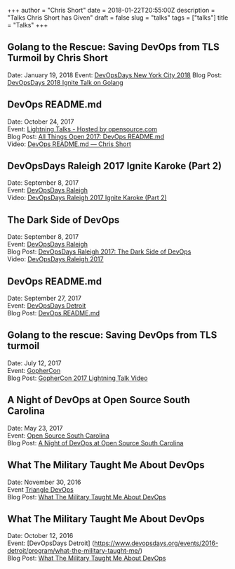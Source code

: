+++
author = "Chris Short"
date = 2018-01-22T20:55:00Z
description = "Talks Chris Short has Given"
draft = false
slug = "talks"
tags = ["talks"]
title = "Talks"
+++

## Golang to the Rescue: Saving DevOps from TLS Turmoil by Chris Short

Date: January 19, 2018 
Event: [DevOpsDays New York City 2018](https://www.devopsdays.org/events/2018-new-york-city/program/chris-short/) 
Blog Post: [DevOpsDays 2018 Ignite Talk on Golang](/devopsdays-nyc-2018/) 

## DevOps README.md

Date: October 24, 2017  
Event: [Lightning Talks - Hosted by opensource.com](https://allthingsopen.org/lightning-talks-hosted-by-opensource-com/)  
Blog Post: [All Things Open 2017: DevOps README.md](/all-things-open-2017-devops-readme.md/)  
Video: [DevOps README.md — Chris Short](https://youtu.be/Ibnj-YZTypU)

## DevOpsDays Raleigh 2017 Ignite Karoke (Part 2)

Date: September 8, 2017  
Event: [DevOpsDays Raleigh](https://dodral2017.busyconf.com/schedule#day_597f51db67de73d3e8000210)  
Video: [DevOpsDays Raleigh 2017 Ignite Karoke (Part 2)](https://youtu.be/Pz2r2eDCR74)

## The Dark Side of DevOps

Date: September 8, 2017  
Event: [DevOpsDays Raleigh](https://dodral2017.busyconf.com/schedule#day_597f51db67de73d3e8000210)  
Blog Post: [DevOpsDays Raleigh 2017: The Dark Side of DevOps](/devopsdays-raleigh-2017-the-dark-side-of-devops/)  
Video: [DevOpsDays Raleigh 2017](/video-devopsdays-raleigh-2017/)

## DevOps README.md

Date: September 27, 2017  
Event: [DevOpsDays Detroit](https://www.devopsdays.org/events/2017-detroit/program/continous-learning/)  
Blog Post: [DevOps README.md](/devops-readme.md/)

## Golang to the rescue: Saving DevOps from TLS turmoil

Date: July 12, 2017  
Event: [GopherCon](https://gophercon.com)  
Blog Post: [GopherCon 2017 Lightning Talk Video](/gophercon-2017-lightning-talk-video/)

## A Night of DevOps at Open Source South Carolina

Date: May 23, 2017  
Event: [Open Source South Carolina](https://www.meetup.com/Open-Source-South-Carolina/events/239747095/)  
Blog Post: [A Night of DevOps at Open Source South Carolina](/a-night-of-devops-at-open-source-south-carolina/)

## What The Military Taught Me About DevOps

Date: November 30, 2016  
Event [Triangle DevOps](https://www.meetup.com/Triangle-DevOps/events/235751024/)  
Blog Post: [What The Military Taught Me About DevOps](/triangle-devops-what-the-military-taught-me-about-devops/)

## What The Military Taught Me About DevOps

Date: October 12, 2016  
Event: [DevOpsDays Detroit]  (https://www.devopsdays.org/events/2016-detroit/program/what-the-military-taught-me/)  
Blog Post: [What The Military Taught Me About DevOps](/what-the-military-taught-me-about-devops/)
